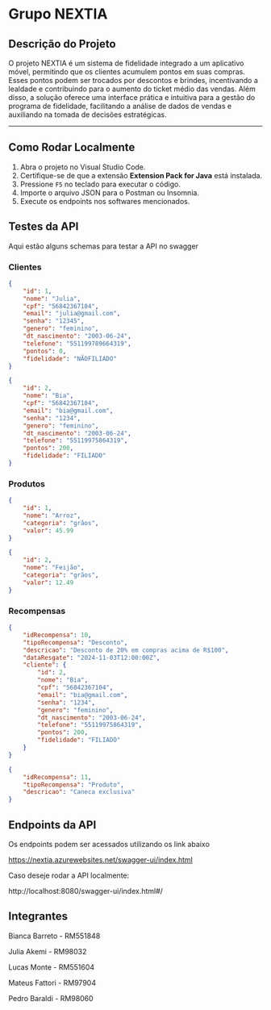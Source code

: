 # Grupo NEXTIA

## Descrição do Projeto

O projeto NEXTIA é um sistema de fidelidade integrado a um aplicativo móvel, permitindo que os clientes acumulem pontos em suas compras. Esses pontos podem ser trocados por descontos e brindes, incentivando a lealdade e contribuindo para o aumento do ticket médio das vendas. Além disso, a solução oferece uma interface prática e intuitiva para a gestão do programa de fidelidade, facilitando a análise de dados de vendas e auxiliando na tomada de decisões estratégicas.

---
## Como Rodar Localmente

1. Abra o projeto no Visual Studio Code.
2. Certifique-se de que a extensão **Extension Pack for Java** está instalada.
3. Pressione `F5` no teclado para executar o código.
4. Importe o arquivo JSON para o Postman ou Insomnia.
5. Execute os endpoints nos softwares mencionados.

## Testes da API

Aqui estão alguns schemas para testar a API no swagger

### Clientes

```json
{
    "id": 1,
    "nome": "Julia",
    "cpf": "56842367104",
    "email": "julia@gmail.com",
    "senha": "12345",
    "genero": "feminino",
    "dt_nascimento": "2003-06-24",
    "telefone": "551199789664319",
    "pontos": 0,
    "fidelidade": "NÃOFILIADO"
}
```

```json
{
    "id": 2,
    "nome": "Bia",
    "cpf": "56842367104",
    "email": "bia@gmail.com",
    "senha": "1234",
    "genero": "feminino",
    "dt_nascimento": "2003-06-24",
    "telefone": "55119975864319",
    "pontos": 200,
    "fidelidade": "FILIADO"
}
```

### Produtos
```json
{
    "id": 1,
    "nome": "Arroz",
    "categoria": "grãos",
    "valor": 45.99
}
```

```json
{
    "id": 2,
    "nome": "Feijão",
    "categoria": "grãos",
    "valor": 12.49
}
```


### Recompensas


```json
{
    "idRecompensa": 10,
    "tipoRecompensa": "Desconto",
    "descricao": "Desconto de 20% em compras acima de R$100",
    "dataResgate": "2024-11-03T12:00:00Z",
    "cliente": {
        "id": 2,
        "nome": "Bia",
        "cpf": "56842367104",
        "email": "bia@gmail.com",
        "senha": "1234",
        "genero": "feminino",
        "dt_nascimento": "2003-06-24",
        "telefone": "55119975864319",
        "pontos": 200,
        "fidelidade": "FILIADO"
    }
}
```

```json
{
    "idRecompensa": 11,
    "tipoRecompensa": "Produto",
    "descricao": "Caneca exclusiva"
}
```

## Endpoints da API

Os endpoints podem ser acessados utilizando os link abaixo

https://nextia.azurewebsites.net/swagger-ui/index.html

Caso deseje rodar a API localmente:

http://localhost:8080/swagger-ui/index.html#/

## Integrantes
Bianca Barreto - RM551848

Julia Akemi - RM98032

Lucas Monte - RM551604

Mateus Fattori - RM97904

Pedro Baraldi - RM98060


